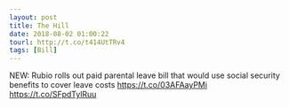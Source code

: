 ```yaml
---
layout: post
title: The Hill
date: 2018-08-02 01:00:22
tourl: http://t.co/t414UtTRv4
tags: [Bill]
---
```

NEW: Rubio rolls out paid parental leave bill that would use social security benefits to cover leave costs https://t.co/03AFAayPMi https://t.co/SFpdTylRuu